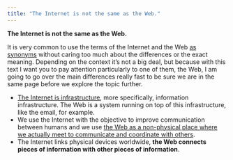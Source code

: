 ```yaml
---
title: "The Internet is not the same as the Web."
---
```

**The Internet is not the same as the Web.**

It is very common to use the terms of the Internet and the Web [as synonyms](202003091226) without caring too much about the differences or the exact meaning. Depending on the context it’s not a big deal, but because with this text I want you to pay attention particularly to one of them, the Web, I am going to go over the main differences really fast to be sure we are in the same page before we explore the topic further.

- [The Internet is infrastructure](202003091227), more specifically, information infrastructure. The Web is a system running on top of this infrastructure, like the email, for example.
- We use the Internet with the objective to improve communication between humans and we use [the Web as a non-physical place where we actually meet to communicate and coordinate with others](202003091228).
- The Internet links physical devices worldwide, **the Web connects pieces of information with other pieces of information**.